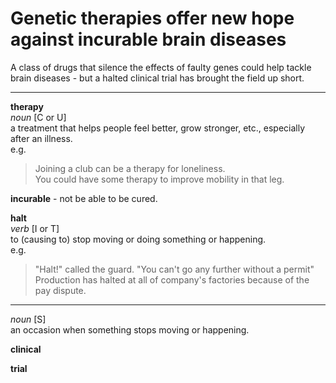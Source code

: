 # Genetic therapies offer new hope against incurable brain diseases  
A class of drugs that silence the effects of faulty genes could help tackle brain diseases - but a halted clinical trial has brought the field up short.  

---  
**therapy**  
_noun_ \[C or U]  
a treatment that helps people feel better, grow stronger, etc., especially after an illness.  
e.g.  
> Joining a club can be a therapy for loneliness.  
> You could have some therapy to improve mobility in that leg.  
> 

**incurable**  - not be able to be cured.

**halt**  
_verb_ \[I or T]  
to (causing to) stop moving or doing something or happening.  
e.g.  
> "Halt!" called the guard. "You can't go any further without a permit"  
> Production has halted at all of company's factories because of the pay dispute.  
> 
---  

_noun_ \[S]  
an occasion when something stops moving or happening.

**clinical**  

**trial**  
